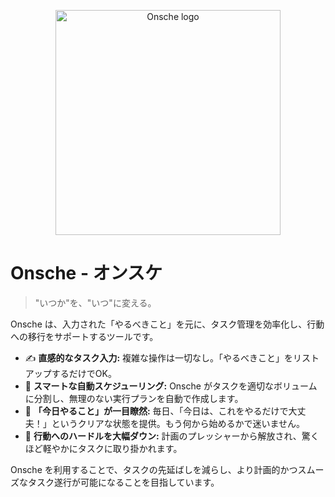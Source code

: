 <p align="center">
  <img width="360" src="https://hackmd.io/_uploads/r10aqTGfxe.png" alt="Onsche logo">
</p>

# Onsche - オンスケ

> "いつか"を、"いつ"に変える。

Onsche は、入力された「やるべきこと」を元に、タスク管理を効率化し、行動への移行をサポートするツールです。

* ✍️ **直感的なタスク入力:** 複雑な操作は一切なし。「やるべきこと」をリストアップするだけでOK。
* 🤖 **スマートな自動スケジューリング:** Onsche がタスクを適切なボリュームに分割し、無理のない実行プランを自動で作成します。
* 🎯 **「今日やること」が一目瞭然:** 毎日、「今日は、これをやるだけで大丈夫！」というクリアな状態を提供。もう何から始めるかで迷いません。
* 💨 **行動へのハードルを大幅ダウン:** 計画のプレッシャーから解放され、驚くほど軽やかにタスクに取り掛かれます。

Onsche を利用することで、タスクの先延ばしを減らし、より計画的かつスムーズなタスク遂行が可能になることを目指しています。
